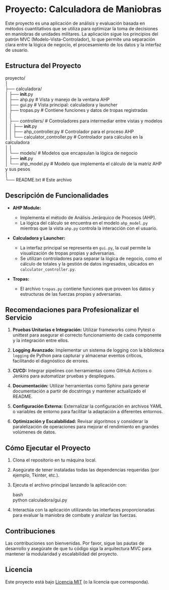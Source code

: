 # Proyecto: Calculadora de Maniobras

Este proyecto es una aplicación de análisis y evaluación basada en métodos cuantitativos que se utiliza para optimizar la toma de decisiones en maniobras de unidades militares. La aplicación sigue los principios del patrón MVC (Modelo-Vista-Controlador), lo que permite una separación clara entre la lógica de negocio, el procesamiento de los datos y la interfaz de usuario.

## Estructura del Proyecto

proyecto/  
│  
├── calculadora/  
│   ├── __init__.py  
│   ├── ahp.py                 # Vista y manejo de la ventana AHP  
│   ├── gui.py                 # Vista principal: calculadora y launcher  
│   ├── tropas.py              # Contiene funciones y datos de tropas registradas  
│   │  
│   ├── controllers/           # Controladores para intermediar entre vistas y modelos  
│   │   ├── __init__.py  
│   │   ├── ahp_controller.py       # Controlador para el proceso AHP  
│   │   └── calculator_controller.py  # Controlador para cálculos en la calculadora  
│   │  
│   └── models/                # Modelos que encapsulan la lógica de negocio  
│       ├── __init__.py  
│       └── ahp_model.py       # Modelo que implementa el cálculo de la matriz AHP y sus pesos  
│  
└── README.txt                 # Este archivo

## Descripción de Funcionalidades

* **AHP Module:**
  - Implementa el método de Análisis Jerárquico de Procesos (AHP).
  - La lógica del cálculo se encuentra en el modelo `ahp_model.py` mientras que la vista `ahp.py` controla la interacción con el usuario.

* **Calculadora y Launcher:**
  - La interfaz principal se representa en `gui.py`, la cual permite la visualización de tropas propias y adversarias.
  - Se utilizan controladores para separar la lógica de negocio, como el cálculo de totales y la gestión de datos ingresados, ubicados en `calculator_controller.py`.

* **Tropas:**
  - El archivo `tropas.py` contiene funciones que proveen los datos y estructuras de las fuerzas propias y adversarias.

## Recomendaciones para Profesionalizar el Servicio

1. **Pruebas Unitarias e Integración:** Utilizar frameworks como Pytest o unittest para asegurar el correcto funcionamiento de cada componente y la integración entre ellos.

2. **Logging Avanzado:** Implementar un sistema de logging con la biblioteca `logging` de Python para capturar y almacenar eventos críticos, facilitando el diagnóstico de errores.

3. **CI/CD:** Integrar pipelines con herramientas como GitHub Actions o Jenkins para automatizar pruebas y despliegues.

4. **Documentación:** Utilizar herramientas como Sphinx para generar documentación a partir de docstrings y mantener actualizado el README.

5. **Configuración Externa:** Externalizar la configuración en archivos YAML o variables de entorno para facilitar la adaptación a diferentes entornos.

6. **Optimización y Escalabilidad:** Revisar algoritmos y considerar la paralelización de operaciones para mejorar el rendimiento en grandes volúmenes de datos.

## Cómo Ejecutar el Proyecto

1. Clona el repositorio en tu máquina local.

2. Asegúrate de tener instaladas todas las dependencias requeridas (por ejemplo, Tkinter, etc.).

3. Ejecuta el archivo principal lanzando la aplicación con:

   bash  
   python calculadora/gui.py

4. Interactúa con la aplicación utilizando las interfaces proporcionadas para evaluar la maniobra de combate y analizar las fuerzas.

## Contribuciones

Las contribuciones son bienvenidas. Por favor, sigue las pautas de desarrollo y asegúrate de que tu código siga la arquitectura MVC para mantener la modularidad y escalabilidad del proyecto.

## Licencia

Este proyecto está bajo [Licencia MIT](LICENSE) (o la licencia que corresponda).